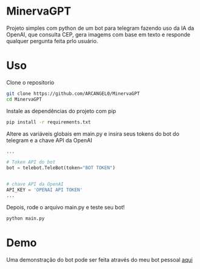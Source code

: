# MinervaGPT
Projeto simples com python de um bot para telegram fazendo uso da IA da OpenAI, que consulta CEP, gera imagems com base em texto e responde qualquer pergunta feita prlo usuário.

# Uso 
Clone o repositorio 
```bash
git clone https://github.com/ARCANGEL0/MinervaGPT
cd MinervaGPT
```
Instale as dependências do projeto com pip
```bash
pip install -r requirements.txt
```
Altere as variáveis globais em main.py e insira seus tokens do bot do telegram e a chave API da OpenAI
```python
...

# Token API do bot
bot = telebot.TeleBot(token="BOT TOKEN")


# chave API da OpenAI
API_KEY = 'OPENAI API TOKEN'
...
```
Depois, rode o arquivo main.py e teste seu bot!
```bash
python main.py
```

# Demo
Uma demonstração do bot pode ser feita através do meu bot pessoal [aqui](https://t.me/MinervaGPTBOT)
